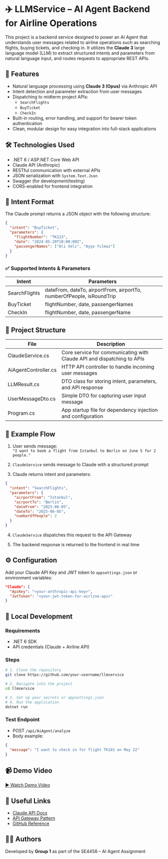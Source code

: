 
# ✈️ LLMService – AI Agent Backend for Airline Operations

This project is a backend service designed to power an AI Agent that understands user messages related to airline operations such as searching flights, buying tickets, and checking in. It utilizes the **Claude 3** large language model (LLM) to extract structured intents and parameters from natural language input, and routes requests to appropriate REST APIs.

## 📌 Features

- Natural language processing using **Claude 3 (Opus)** via Anthropic API  
- Intent detection and parameter extraction from user messages  
- Dispatching to midterm project APIs:  
  - `SearchFlights`  
  - `BuyTicket`  
  - `CheckIn`  
- Built-in routing, error handling, and support for bearer token authentication  
- Clean, modular design for easy integration into full-stack applications  

## 🛠️ Technologies Used

- .NET 6 / ASP.NET Core Web API  
- Claude API (Anthropic)  
- RESTful communication with external APIs  
- JSON serialization with `System.Text.Json`  
- Swagger (for development/testing)  
- CORS-enabled for frontend integration  

## 🧠 Intent Format

The Claude prompt returns a JSON object with the following structure:

```json
{
  "intent": "BuyTicket",
  "parameters": {
    "flightNumber": "TK123",
    "date": "2024-05-20T10:00:00Z",
    "passengerNames": ["Ali Veli", "Ayşe Yılmaz"]
  }
}
```

### ✅ Supported Intents & Parameters

| Intent        | Parameters                                                                 |
|---------------|----------------------------------------------------------------------------|
| SearchFlights | dateFrom, dateTo, airportFrom, airportTo, numberOfPeople, isRoundTrip      |
| BuyTicket     | flightNumber, date, passengerNames                                          |
| CheckIn       | flightNumber, date, passengerName                                           |

## 📁 Project Structure

| File                | Description                                                              |
|---------------------|--------------------------------------------------------------------------|
| ClaudeService.cs    | Core service for communicating with Claude API and dispatching to APIs   |
| AiAgentController.cs| HTTP API controller to handle incoming user messages                    |
| LLMResult.cs        | DTO class for storing intent, parameters, and API response              |
| UserMessageDto.cs   | Simple DTO for capturing user input message                             |
| Program.cs          | App startup file for dependency injection and configuration             |

## 🔄 Example Flow

1. User sends message:  
   `"I want to book a flight from Istanbul to Berlin on June 5 for 2 people."`

2. `ClaudeService` sends message to Claude with a structured prompt

3. Claude returns intent and parameters:

```json
{
  "intent": "SearchFlights",
  "parameters": {
    "airportFrom": "Istanbul",
    "airportTo": "Berlin",
    "dateFrom": "2025-06-05",
    "dateTo": "2025-06-05",
    "numberOfPeople": 2
  }
}
```

4. `ClaudeService` dispatches this request to the API Gateway

5. The backend response is returned to the frontend in real time

## ⚙️ Configuration

Add your Claude API Key and JWT token to `appsettings.json` or environment variables:

```json
"Claude": {
  "ApiKey": "<your-anthropic-api-key>",
  "JwtToken": "<your-jwt-token-for-airline-api>"
}
```

## 🧪 Local Development

### Requirements
- .NET 6 SDK
- API credentials (Claude + Airline API)

### Steps

```bash
# 1. Clone the repository
git clone https://github.com/your-username/llmservice

# 2. Navigate into the project
cd llmservice

# 3. Set up your secrets or appsettings.json
# 4. Run the application
dotnet run
```

### Test Endpoint

- POST `/api/AiAgent/analyze`
- Body example:

```json
{
  "message": "I want to check in for flight TK101 on May 22"
}
```

## 📹 Demo Video

[▶️ Watch Demo Video](https://your-video-link.com)

## 🔗 Useful Links

- [Claude API Docs](https://docs.anthropic.com/)  
- [API Gateway Pattern](https://blog.bitsrc.io/implementing-the-api-gateway-pattern-in-node-js-2cb39d174094)  
- [GitHub Reference](https://github.com/southriver/SE4458-AIAgent)  

## 👨‍💻 Authors

Developed by **Group 1** as part of the SE4458 – AI Agent Assignment  
